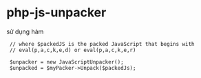# php-js-unpacker
sử dụng hàm 
```
 // where $packedJS is the packed JavaScript that begins with 
 // eval(p,a,c,k,e,d) or eval(p,a,c,k,e,r)

 $unpacker = new JavaScriptUnpacker();
 $unpacked = $myPacker->Unpack($packedJs);
```
